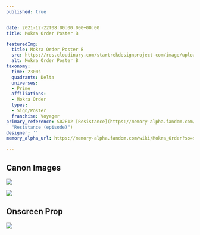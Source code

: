 ```yaml
---
published: true


date: 2021-12-22T08:00:00.000+00:00
title: Mokra Order Poster B

featuredImg:
  title: Mokra Order Poster B
  src: https://res.cloudinary.com/startrekdesignproject-com/image/upload/v1640204397/Mokra-Order-Sign-B.png
  alt: Mokra Order Poster B
taxonomy:
  time: 2300s
  quadrants: Delta
  universes:
  - Prime
  affiliations:
  - Mokra Order
  types:
  - Sign/Poster
  franchise: Voyager
primary_reference: S02E12 [Resistance](https://memory-alpha.fandom.com/wiki/Resistance_(episode)
  "Resistance (episode)")
designer: ''
memory_alpha_url: https://memory-alpha.fandom.com/wiki/Mokra_Order?so=search

---
```

## Canon Images

![](https://res.cloudinary.com/startrekdesignproject-com/image/upload/v1640204397/Mokra-Signs_Resistance-2.jpg)

![](https://res.cloudinary.com/startrekdesignproject-com/image/upload/v1640204397/Mokra-Signs_Resistance-1.jpg)

## Onscreen Prop

![](https://res.cloudinary.com/startrekdesignproject-com/image/upload/v1640204397/Mokra-Sign-Prop-1.jpg)